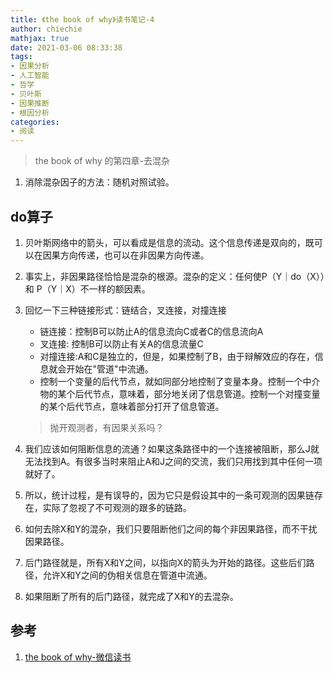 ```yaml
---
title: 《the book of why》读书笔记-4
author: chiechie
mathjax: true
date: 2021-03-06 08:33:38
tags: 
- 因果分析
- 人工智能
- 哲学
- 贝叶斯
- 因果推断
- 根因分析
categories: 
- 阅读
---
```


> the book of why 的第四章-去混杂

 
1. 消除混杂因子的方法：随机对照试验。



## do算子

1. 贝叶斯网络中的箭头，可以看成是信息的流动。这个信息传递是双向的，既可以在因果方向传递，也可以在非因果方向传递。
2. 事实上，非因果路径恰恰是混杂的根源。混杂的定义：任何使P（Y｜do（X））和 P（Y｜X）不一样的额因素。
3. 回忆一下三种链接形式：链结合，叉连接，对撞连接
    
    - 链连接：控制B可以防止A的信息流向C或者C的信息流向A
    - 叉连接: 控制B可以防止有关A的信息流量C
    - 对撞连接:A和C是独立的，但是，如果控制了B，由于辩解效应的存在，信息就会开始在"管道"中流通。
    - 控制一个变量的后代节点，就如同部分地控制了变量本身。控制一个中介物的某个后代节点，意味着，部分地关闭了信息管道。控制一个对撞变量的某个后代节点，意味着部分打开了信息管道。
   > 抛开观测者，有因果关系吗？
4. 我们应该如何阻断信息的流通？如果这条路径中的一个连接被阻断，那么J就无法找到A。有很多当时来阻止A和J之间的交流，我们只用找到其中任何一项就好了。
5. 所以，统计过程，是有误导的，因为它只是假设其中的一条可观测的因果链存在，实际了忽视了不可观测的跟多的链路。
6. 如何去除X和Y的混杂，我们只要阻断他们之间的每个非因果路径，而不干扰因果路径。
7. 后门路径就是，所有X和Y之间，以指向X的箭头为开始的路径。这些后们路径，允许X和Y之间的伪相关信息在管道中流通。
8. 如果阻断了所有的后门路径，就完成了X和Y的去混杂。





## 参考

1. [the book of why-微信读书](http://bayes.cs.ucla.edu/WHY/why-intro.pdf)
